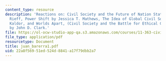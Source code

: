 ```yaml
---
content_type: resource
description: 'Reactions on: Civil Society and the Future of Nation State by David
  Rieff, Power Shift by Jessica T. Mathews, The Idea of Global Civil Society by Mary
  Kaldor, and Worlds Apart, (Civil Society and the Battle for Ethical Globalization)
  by John D. Clark.'
file: https://ol-ocw-studio-app-qa.s3.amazonaws.com/courses/11-363-civil-society-and-the-environment-spring-2005/22a8f56951ed524d8841a17f79dbb2a7_juan_barerra1.pdf
file_type: application/pdf
resourcetype: Document
title: juan_barerra1.pdf
uid: 22a8f569-51ed-524d-8841-a17f79dbb2a7
---
```

